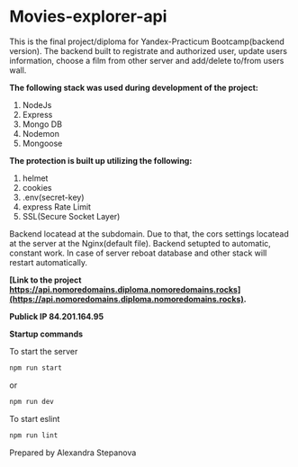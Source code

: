 # Movies-explorer-api
This is the final project/diploma for Yandex-Practicum Bootcamp(backend version).
The backend built to registrate and authorized user, update users information, choose a film from other server and add/delete to/from users wall.

**The following stack was used during development of the project:**
1. NodeJs
2. Express 
3. Mongo DB
4. Nodemon
5. Mongoose

**The protection is built up utilizing the following:**
1. helmet
2. cookies
3. .env(secret-key)
4. express Rate Limit
5. SSL(Secure Socket Layer)

Backend locatead at the subdomain. Due to that, the cors settings locatead at the server at the Nginx(default file). 
Backend setupted to automatic, constant work. In case of server reboat database and other stack will restart automatically.

**[Link to the project https://api.nomoredomains.diploma.nomoredomains.rocks](https://api.nomoredomains.diploma.nomoredomains.rocks).**

**Publick IP 84.201.164.95**

**Startup commands**

To start the server
```sh
npm run start
```
or 
```sh
npm run dev
```

To start eslint
```sh
npm run lint
```


Prepared by
Alexandra Stepanova

